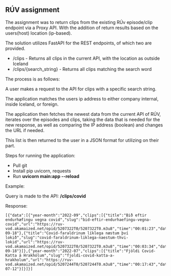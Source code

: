 ## RÚV assignment

The assignment was to return clips from the existing RÚv episode/clip endpoint
via a Proxy API. With the addition of return results based on the users(host)
location (ip-based).

The solution utilizes FastAPI for the REST endpoints, of which two are provided.

* /clips - Returns all clips in the current API, with the location as outside Iceland
* /clips/{search_string} - Returns all clips matching the search word

The process is as follows:

A user makes a request to the API for clips with a specific search string.

The application matches the users ip address to either company internal, inside Iceland, or foreign.

The application then fetches the newest data from the current API of RÚV, iterates
over the episodes and clips, taking the data that is needed for the new response,
as well as comparing the IP address (boolean) and changes the URL if needed.

This list is then returned to the user in a JSON format for utilizing on their part.

Steps for running the application:

* Pull git
* Install pip uvicorn, requests
* Run **uvicorn main:app --reload**

Example:

Query is made to the API: **/clips/covid**

Response:

    [{"data":[{"year-month":"2022-09","clips":[{"title":"Bið eftir endurhæfingu vegna covid","slug":"bid-eftir-endurhaefingu-vegna-covid","url":"https://ruv-vod.akamaized.net/opid/5207322T0/5207322T0.m3u8","time":"00:01:23","date":"2022-09-18"},{"title":"Covid-faraldrinum líklega næstum því lokið","slug":"covid-faraldrinum-liklega-naestum-thvi-lokid","url":"https://ruv-vod.akamaized.net/opid/5207322T0/5207322T0.m3u8","time":"00:03:34","date":"2022-09-18"}]},{"year-month":"2022-07","clips":[{"title":"Fjöldi Covid-Katta á Hrakhólum","slug":"fjoldi-covid-katta-a-hrakholum","url":"https://ruv-vod.akamaized.net/opid/5207244T0/5207244T0.m3u8","time":"00:17:43","date":"2022-07-12"}]}]}]